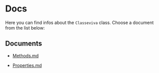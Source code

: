 # Docs
Here you can find infos about the `Classeviva` class. Choose a document from the list below:

## Documents

- [Methods.md](Methods.md)

- [Properties.md](Properties.md)
